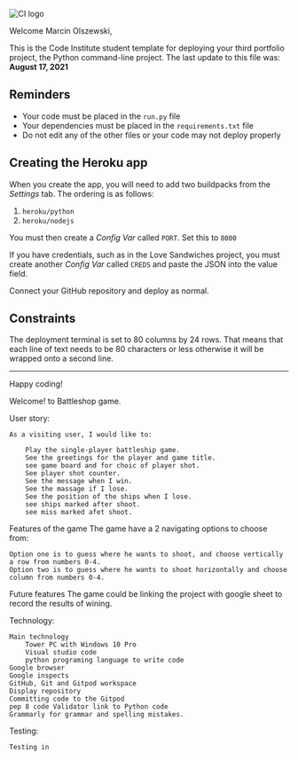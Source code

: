 ![CI logo](https://codeinstitute.s3.amazonaws.com/fullstack/ci_logo_small.png)

Welcome Marcin Olszewski,

This is the Code Institute student template for deploying your third portfolio project, the Python command-line project. The last update to this file was: **August 17, 2021**

## Reminders

* Your code must be placed in the `run.py` file
* Your dependencies must be placed in the `requirements.txt` file
* Do not edit any of the other files or your code may not deploy properly

## Creating the Heroku app

When you create the app, you will need to add two buildpacks from the _Settings_ tab. The ordering is as follows:

1. `heroku/python`
2. `heroku/nodejs`

You must then create a _Config Var_ called `PORT`. Set this to `8000`

If you have credentials, such as in the Love Sandwiches project, you must create another _Config Var_ called `CREDS` and paste the JSON into the value field.

Connect your GitHub repository and deploy as normal.

## Constraints

The deployment terminal is set to 80 columns by 24 rows. That means that each line of text needs to be 80 characters or less otherwise it will be wrapped onto a second line.

-----
Happy coding!


Welcome! to Battleshop game. 

User story:

    As a visiting user, I would like to:

        Play the single-player battleship game.
        See the greetings for the player and game title.
        see game board and for choic of player shot.
        See player shot counter.
        See the message when I win.
        See the massage if I lose.
        See the position of the ships when I lose.
        see ships marked after shoot. 
        see miss marked afet shoot.

Features of the game The game have a 2 navigating options to choose from:

    Option one is to guess where he wants to shoot, and choose vertically a row from numbers 0-4.
    Option two is to guess where he wants to shoot horizontally and choose column from numbers 0-4.


Future features
    The game could be linking the project with google sheet to record the results of wining.

Technology:

    Main technology
        Tower PC with Windows 10 Pro
        Visual studio code
        python programing language to write code
    Google browser
    Google inspects
    GitHub, Git and Gitpod workspace
    Display repository
    Committing code to the Gitpod
    pep 8 code Validator link to Python code
    Grammarly for grammar and spelling mistakes.

Testing:

    Testing in 